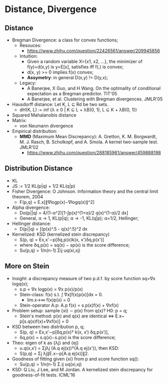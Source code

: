 # Distance, Divergence

## Distance
- Bregman Divergence: a class for convex functions;
	- Resouces:
		- https://www.zhihu.com/question/22426561/answer/209945856
	- Intuition:
		- Given a random variable X={x1, x2, ...}, the minimizer of f(y)=d(x,y) is y=E[x], satisfies iff f(.) is convex;
		- d(x, y) >= 0 implies f(x) convex;
		- **Assymetry**: in general D(x,y) != D(y,x);
	- Legacy:
		- A Banerjee, X Guo, and H Wang. On the optimality of conditional expectation as a Bregman predictor. TIT'05
		- A Banerjee, et al. Clustering with Bregman divergences. JMLR'05
- Hausdorff distance: Let K, L ⊆ Rd be two sets.
	- dH(K, L) := inf {λ ≥ 0 | K ⊆ L + λB(0, 1), L ⊆ K + λB(0, 1)}
- Squared Mahalanobis distance
- Matrix:
	- von Neumann divergence
- Empirical distribution:
	- **MMD** (Maximum Mean Discrepancy): A. Gretton, K. M. Borgwardt, M. J. Rasch, B. Scholkopf, and A. Smola. A kernel two-sample test. JMLR'02
		- https://www.zhihu.com/question/288185961/answer/459888198

## Distribution Distance
- KL
- JS := 1/2 KL(p|q) + 1/2 KL(q|p)
- Fisher Divergence: O Johnson. Information theory and the central limit theorem, 2004
	- F(p,q) = E.x[∥∇logp(x)−∇logq(x)∥^2]
- Alpha divergence:
	- Dα(p||q) = 4/(1-α^2)[1-∫p(x)^(1+α)/2 q(x)^(1-α)/2 dx]
	- General, α -> 1, KL(p|q); α -> -1, KL(q|p); α=1/2, Hellinger;
- Hellinger distance:
	- D(p||q) = ∫(p(x)^.5 - q(x)^.5)^2 dx
- Kernelized: KSD (kernelized stein discrepancy)
	- S(p, q) = Ex,x'∼p[δq,p(x)k(x, x')δq,p(x')]
	- where δq,p(x) = sq(x) − sp(x) is the score difference;
	- Su(p,q) = 1/n(n-1) Σij uq(xi,xj)

## More on Stein
- Insight: a discrepancy measure of two p.d.f. by score function sq=∇x logq(x);
	- s.p = ∇x logp(x) = ∇x p(x)/p(x)
	- Stein-class: f(x) s.t. ∫ ∇x[f(x)p(x)]dx = 0.
		- lim.x→∞ f(x)p(x) = 0
	- Stein-operator A.p: A.p f(x) = s.p(x)f(x) + ∇xf(x)
- Problem setup: sample {xi} ∼ p(x) from q(x)? H0: p = q;
	- Stein's method: p(x) and q(x) are identical ⇔ E.x~ p[s.q(x)f(x)+∇xf(x)] = 0
- KSD between two distribution p, q;
	- S(p, q) = Ex,x′∼p[δq,p(x)† k(x, x′) δq,p(x′)],
	- δq,p(x) = s.q(x)−s.p(x) is the score difference;
- Theo: eigen of k as {λj} and {ej}
	- u.q(x,x′) = Σjλj (A.q ej(x))†(A.q ej(x')), then KSD:
	- S(p,q) = Σj λj∥E.x∼p[A.q ej(x)]∥2.
- Goodness of fitting given {xi} from p and score function sq():
	- Su(p,q) = 1/n(n-1) Σ.ij uq(xi,xj)
- KSD: Q Liu, J Lee, and M Jordan. A kernelized stein discrepancy for goodness-of-fit tests. ICML'16
